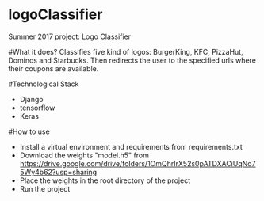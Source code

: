 # logoClassifier
Summer 2017 project: Logo Classifier

#What it does?
Classifies five kind of logos: BurgerKing, KFC, PizzaHut, Dominos and Starbucks.
Then redirects the user to the specified urls where their coupons are available.

#Technological Stack
- Django
- tensorflow
- Keras

#How to use
- Install a virtual environment and requirements from requirements.txt
- Download the weights "model.h5" from https://drive.google.com/drive/folders/1OmQhrIrX52s0pATDXACiUqNo75Wy4b62?usp=sharing
- Place the weights in the root directory of the project
- Run the project
